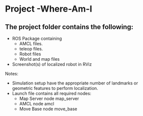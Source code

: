 # Project -Where-Am-I
## The project folder contains the following:
- ROS Package containing 
   - AMCL files.
   - teleop files.
   - Robot files
   - World and map files
- Screenshot(s) of localized robot in RViz

Notes: 
- Simulation setup have the appropriate number of landmarks or geometric features to perform localization.
- Launch file contains all required nodes:
    - Map Server node map_server
    - AMCL node amcl
    - Move Base node move_base

